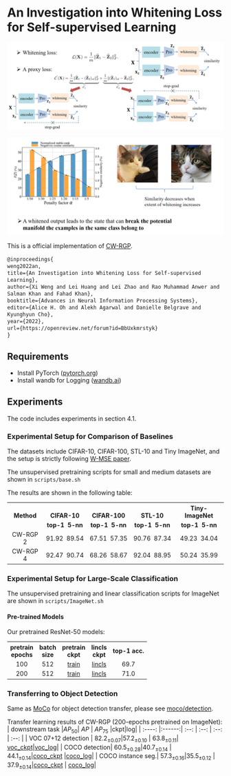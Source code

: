 # An Investigation into Whitening Loss for Self-supervised Learning

<p align="center">
  <img width="800" src="scripts/decompose.png">
</p>
<p align="center">
  <img width="800" src="scripts/whitened.png">
</p>

This is a official implementation of [CW-RGP](https://arxiv.org/abs/2210.03586).

```
@inproceedings{
weng2022an,
title={An Investigation into Whitening Loss for Self-supervised Learning},
author={Xi Weng and Lei Huang and Lei Zhao and Rao Muhammad Anwer and Salman Khan and Fahad Khan},
booktitle={Advances in Neural Information Processing Systems},
editor={Alice H. Oh and Alekh Agarwal and Danielle Belgrave and Kyunghyun Cho},
year={2022},
url={https://openreview.net/forum?id=BbUxkmrstyk}
}
```

## Requirements
- Install PyTorch ([pytorch.org](http://pytorch.org))
- Install wandb for Logging ([wandb.ai](https://wandb.ai/)) 

## Experiments
The code includes experiments in section 4.1. 

### Experimental Setup for Comparison of Baselines
The datasets include CIFAR-10, CIFAR-100, STL-10 and Tiny ImageNet, 
and the setup is strictly following [W-MSE paper](https://arxiv.org/abs/2007.06346).

The unsupervised pretraining scripts for small and medium datasets are shown in `scripts/base.sh`

The results are shown in the following table:

<table><tbody>
<!-- START TABLE -->
<!-- TABLE HEADER -->
<th valign="bottom">Method</th>
<th valign="bottom">CIFAR-10</th>
<th valign="bottom">CIFAR-100</th>
<th valign="bottom">STL-10</th>
<th valign="center">Tiny-ImageNet</th>
<!-- TABLE BODY -->
<tr>
<td align="center"></td>
<td align="center"><b>top-1&nbsp;&nbsp;5-nn</b></td>
<td align="center"><b>top-1&nbsp;&nbsp;5-nn</b></td>
<td align="center"><b>top-1&nbsp;&nbsp;5-nn</b></td>
<td align="center"><b>top-1&nbsp;&nbsp;5-nn</b></td>
</tr>
<tr>
<td align="center">CW-RGP 2</td>
<td align="center">91.92&nbsp;&nbsp;89.54</td>
<td align="center">67.51&nbsp;&nbsp;57.35</td>
<td align="center">90.76&nbsp;&nbsp;87.34</td>
<td align="center">49.23&nbsp;&nbsp;34.04</td>
</tr>
<tr>
<td align="center">CW-RGP 4</td>
<td align="center">92.47&nbsp;&nbsp;90.74</td>
<td align="center">68.26&nbsp;&nbsp;58.67</td>
<td align="center">92.04&nbsp;&nbsp;88.95</td>
<td align="center">50.24&nbsp;&nbsp;35.99</td>
</tr>
</tbody></table>

### Experimental Setup for Large-Scale Classification

The unsupervised pretraining and linear classification scripts for ImageNet are shown in `scripts/ImageNet.sh`

#### Pre-trained Models
Our pretrained ResNet-50 models:
<table><tbody>
<!-- START TABLE -->
<!-- TABLE HEADER -->
<th valign="bottom">pretrain<br/>epochs</th>
<th valign="bottom">batch<br/>size</th>
<th valign="bottom">pretrain<br/>ckpt</th>
<th valign="bottom">lincls<br/>ckpt</th>
<th valign="center">top-1 acc.</th>
<!-- TABLE BODY -->
<tr>
<td align="center">100</td>
<td align="center">512</td>
<td align="center"><a href="https://drive.google.com/file/d/1p137aJGGtQIKc_UErx1F0IgUeEbhApS5/view?usp=sharing">train</a></td>
<td align="center"><a href="https://drive.google.com/file/d/1xFsZjQZQ1SUPnhZ1MaZlODNjhqdNKW5h/view?usp=sharing">lincls</a></td>
<td align="center">69.7</td>
</tr>
<tr>
<td align="center">200</td>
<td align="center">512</td>
<td align="center"><a href="https://drive.google.com/file/d/1xMWmEW-AykQ5hdlfir0Tjjn8-UOOMHyx/view?usp=sharing">train</a></td>
<td align="center"><a href="https://drive.google.com/file/d/1mqQS-YwbP7imf2LHRIp-wSmx-8AOjIAm/view?usp=sharing">lincls</a></td>
<td align="center">71.0</td>
</tr>
</tbody></table>

### Transferring to Object Detection
Same as [MoCo](https://github.com/facebookresearch/moco) for object detection transfer, please see [moco/detection](https://github.com/facebookresearch/moco/tree/master/detection).

Transfer learning results of CW-RGP (200-epochs pretrained on ImageNet):
| downstream task |$AP_{50}$| $AP$ | $AP_{75}$ |ckpt|log|
| :----:  |:------:| :--: | :--: | :--: | :--: |
| VOC 07+12 detection  | $82.2_{±0.07}$|$57.2_{±0.10}$ | $63.8_{±0.11}$| [voc_ckpt](https://drive.google.com/file/d/1yUnBCCqcjBRhFJMi8R-cvnTIgqCUh7YB/view?usp=sharing)|[voc_log](https://drive.google.com/file/d/1tKUmBHUQiNZauiZ3Oe4-6YMsRG9iqILp/view?usp=sharing)|
| COCO detection| $60.5_{±0.28}$|$40.7_{±0.14}$ | $44.1_{±0.14}$|[coco_ckpt](https://drive.google.com/file/d/1_QGsK9Uvk60yeAgpMYChUB7QKc9kahTJ/view?usp=sharing) |[coco_log](https://drive.google.com/file/d/1ywNNEHGdX-ecztQV9nDFWN91Mu5cP1h6/view?usp=sharing)|
| COCO instance seg.| $57.3_{±0.16}$|$35.5_{±0.12}$ | $37.9_{±0.14}$|[coco_ckpt](https://drive.google.com/file/d/1_QGsK9Uvk60yeAgpMYChUB7QKc9kahTJ/view?usp=sharing) | [coco_log](https://drive.google.com/file/d/1ywNNEHGdX-ecztQV9nDFWN91Mu5cP1h6/view?usp=sharing)|

